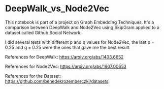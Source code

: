 # DeepWalk_vs_Node2Vec

This notebook is part of a project on Graph Embedding Techniques. It's a comparison between DeepWalk and Node2Vec using SkipGram applied to a dataset called Github Social Network.

I did several tests with different p and q values for Node2Vec, the last p = 0.25 and q = 0.25 were the ones that gave me the best result.

References for DeepWalk:
https://arxiv.org/abs/1403.6652

References for Node2Vec:
https://arxiv.org/abs/1607.00653

References for the Dataset:
https://github.com/benedekrozemberczki/datasets
